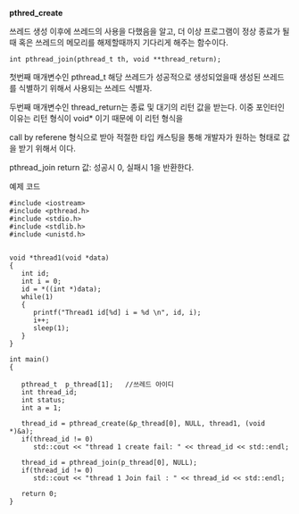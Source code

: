**pthred_create** 

쓰레드 생성 이후에 쓰레드의 사용을 다했음을 알고, 더 이상 프로그램이 정상 종료가 될때 혹은 쓰레드의 메모리를 해제할때까지 기다리게 해주는 함수이다.

```
int pthread_join(pthread_t th, void **thread_return);
```

첫번째 매개변수인 pthread_t 해당 쓰레드가 성공적으로 생성되었을때 생성된 쓰레드를 식별하기 위해서 사용되는 쓰레드 식별자.

두번째 매개변수인 thread_return는 종료 및 대기의 리턴 값을 받는다. 이중 포인터인 이유는 리턴 형식이 void* 이기 때문에 이 리턴 형식을

call by referene 형식으로 받아 적절한 타입 캐스팅을 통해 개발자가 원하는 형태로 값을 받기 위해서 이다.

pthread_join return 값: 성공시 0, 실패시 1을 반환한다.

예제 코드
```
#include <iostream>
#include <pthread.h>
#include <stdio.h>
#include <stdlib.h>
#include <unistd.h>


void *thread1(void *data)
{
   int id;
   int i = 0;
   id = *((int *)data);
   while(1)
   {
      printf("Thread1 id[%d] i = %d \n", id, i);
      i++;
      sleep(1);
   }
}

int main()
{

   pthread_t  p_thread[1];   //쓰레드 아이디
   int thread_id;
   int status;
   int a = 1;

   thread_id = pthread_create(&p_thread[0], NULL, thread1, (void *)&a);
   if(thread_id != 0)
      std::cout << "thread 1 create fail: " << thread_id << std::endl;

   thread_id = pthread_join(p_thread[0], NULL);
   if(thread_id != 0)
      std::cout << "thread 1 Join fail : " << thread_id << std::endl;

   return 0;
}

```